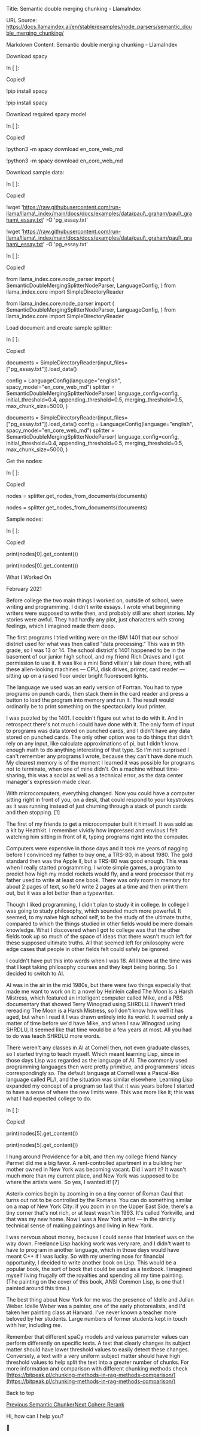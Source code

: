 Title: Semantic double merging chunking - LlamaIndex

URL Source: https://docs.llamaindex.ai/en/stable/examples/node_parsers/semantic_double_merging_chunking/

Markdown Content:
Semantic double merging chunking - LlamaIndex


       

Download spacy

In \[ \]:

Copied!

!pip install spacy

!pip install spacy

Download required spacy model

In \[ \]:

Copied!

!python3 \-m spacy download en\_core\_web\_md

!python3 -m spacy download en\_core\_web\_md

Download sample data:

In \[ \]:

Copied!

!wget 'https://raw.githubusercontent.com/run-llama/llama\_index/main/docs/docs/examples/data/paul\_graham/paul\_graham\_essay.txt' \-O 'pg\_essay.txt'

!wget 'https://raw.githubusercontent.com/run-llama/llama\_index/main/docs/docs/examples/data/paul\_graham/paul\_graham\_essay.txt' -O 'pg\_essay.txt'

In \[ \]:

Copied!

from llama\_index.core.node\_parser import (
    SemanticDoubleMergingSplitterNodeParser,
    LanguageConfig,
)
from llama\_index.core import SimpleDirectoryReader

from llama\_index.core.node\_parser import ( SemanticDoubleMergingSplitterNodeParser, LanguageConfig, ) from llama\_index.core import SimpleDirectoryReader

Load document and create sample splitter:

In \[ \]:

Copied!

documents \= SimpleDirectoryReader(input\_files\=\["pg\_essay.txt"\]).load\_data()

config \= LanguageConfig(language\="english", spacy\_model\="en\_core\_web\_md")
splitter \= SemanticDoubleMergingSplitterNodeParser(
    language\_config\=config,
    initial\_threshold\=0.4,
    appending\_threshold\=0.5,
    merging\_threshold\=0.5,
    max\_chunk\_size\=5000,
)

documents = SimpleDirectoryReader(input\_files=\["pg\_essay.txt"\]).load\_data() config = LanguageConfig(language="english", spacy\_model="en\_core\_web\_md") splitter = SemanticDoubleMergingSplitterNodeParser( language\_config=config, initial\_threshold=0.4, appending\_threshold=0.5, merging\_threshold=0.5, max\_chunk\_size=5000, )

Get the nodes:

In \[ \]:

Copied!

nodes \= splitter.get\_nodes\_from\_documents(documents)

nodes = splitter.get\_nodes\_from\_documents(documents)

Sample nodes:

In \[ \]:

Copied!

print(nodes\[0\].get\_content())

print(nodes\[0\].get\_content())

What I Worked On

February 2021

Before college the two main things I worked on, outside of school, were writing and programming.  I didn't write essays.  I wrote what beginning writers were supposed to write then, and probably still are: short stories.  My stories were awful.  They had hardly any plot, just characters with strong feelings, which I imagined made them deep.

 The first programs I tried writing were on the IBM 1401 that our school district used for what was then called "data processing."  This was in 9th grade, so I was 13 or 14.  The school district's 1401 happened to be in the basement of our junior high school, and my friend Rich Draves and I got permission to use it.  It was like a mini Bond villain's lair down there, with all these alien-looking machines — CPU, disk drives, printer, card reader — sitting up on a raised floor under bright fluorescent lights.

 The language we used was an early version of Fortran.  You had to type programs on punch cards, then stack them in the card reader and press a button to load the program into memory and run it.  The result would ordinarily be to print something on the spectacularly loud printer.

 I was puzzled by the 1401.  I couldn't figure out what to do with it.  And in retrospect there's not much I could have done with it.  The only form of input to programs was data stored on punched cards, and I didn't have any data stored on punched cards.  The only other option was to do things that didn't rely on any input, like calculate approximations of pi, but I didn't know enough math to do anything interesting of that type.  So I'm not surprised I can't remember any programs I wrote, because they can't have done much.  My clearest memory is of the moment I learned it was possible for programs not to terminate, when one of mine didn't.  On a machine without time-sharing, this was a social as well as a technical error, as the data center manager's expression made clear.

 With microcomputers, everything changed.  Now you could have a computer sitting right in front of you, on a desk, that could respond to your keystrokes as it was running instead of just churning through a stack of punch cards and then stopping.  \[1\]

The first of my friends to get a microcomputer built it himself.  It was sold as a kit by Heathkit.  I remember vividly how impressed and envious I felt watching him sitting in front of it, typing programs right into the computer.

 Computers were expensive in those days and it took me years of nagging before I convinced my father to buy one, a TRS-80, in about 1980.  The gold standard then was the Apple II, but a TRS-80 was good enough.  This was when I really started programming.  I wrote simple games, a program to predict how high my model rockets would fly, and a word processor that my father used to write at least one book.  There was only room in memory for about 2 pages of text, so he'd write 2 pages at a time and then print them out, but it was a lot better than a typewriter.

 Though I liked programming, I didn't plan to study it in college.  In college I was going to study philosophy, which sounded much more powerful.  It seemed, to my naive high school self, to be the study of the ultimate truths, compared to which the things studied in other fields would be mere domain knowledge.  What I discovered when I got to college was that the other fields took up so much of the space of ideas that there wasn't much left for these supposed ultimate truths.  All that seemed left for philosophy were edge cases that people in other fields felt could safely be ignored.

 I couldn't have put this into words when I was 18.  All I knew at the time was that I kept taking philosophy courses and they kept being boring.  So I decided to switch to AI.

 AI was in the air in the mid 1980s, but there were two things especially that made me want to work on it: a novel by Heinlein called The Moon is a Harsh Mistress, which featured an intelligent computer called Mike, and a PBS documentary that showed Terry Winograd using SHRDLU.  I haven't tried rereading The Moon is a Harsh Mistress, so I don't know how well it has aged, but when I read it I was drawn entirely into its world.  It seemed only a matter of time before we'd have Mike, and when I saw Winograd using SHRDLU, it seemed like that time would be a few years at most.  All you had to do was teach SHRDLU more words.

 There weren't any classes in AI at Cornell then, not even graduate classes, so I started trying to teach myself.  Which meant learning Lisp, since in those days Lisp was regarded as the language of AI.  The commonly used programming languages then were pretty primitive, and programmers' ideas correspondingly so.  The default language at Cornell was a Pascal-like language called PL/I, and the situation was similar elsewhere.  Learning Lisp expanded my concept of a program so fast that it was years before I started to have a sense of where the new limits were.  This was more like it; this was what I had expected college to do. 

In \[ \]:

Copied!

print(nodes\[5\].get\_content())

print(nodes\[5\].get\_content())

I hung around Providence for a bit, and then my college friend Nancy Parmet did me a big favor.  A rent-controlled apartment in a building her mother owned in New York was becoming vacant.  Did I want it?  It wasn't much more than my current place, and New York was supposed to be where the artists were.  So yes, I wanted it!  \[7\]

Asterix comics begin by zooming in on a tiny corner of Roman Gaul that turns out not to be controlled by the Romans.  You can do something similar on a map of New York City: if you zoom in on the Upper East Side, there's a tiny corner that's not rich, or at least wasn't in 1993.  It's called Yorkville, and that was my new home.  Now I was a New York artist — in the strictly technical sense of making paintings and living in New York.

 I was nervous about money, because I could sense that Interleaf was on the way down.  Freelance Lisp hacking work was very rare, and I didn't want to have to program in another language, which in those days would have meant C++ if I was lucky.  So with my unerring nose for financial opportunity, I decided to write another book on Lisp.  This would be a popular book, the sort of book that could be used as a textbook.  I imagined myself living frugally off the royalties and spending all my time painting.  (The painting on the cover of this book, ANSI Common Lisp, is one that I painted around this time.)

 The best thing about New York for me was the presence of Idelle and Julian Weber.  Idelle Weber was a painter, one of the early photorealists, and I'd taken her painting class at Harvard.  I've never known a teacher more beloved by her students.  Large numbers of former students kept in touch with her, including me. 

Remember that different spaCy models and various parameter values can perform differently on specific texts. A text that clearly changes its subject matter should have lower threshold values to easily detect these changes. Conversely, a text with a very uniform subject matter should have high threshold values to help split the text into a greater number of chunks. For more information and comparison with different chunking methods check [https://bitpeak.pl/chunking-methods-in-rag-methods-comparison/](https://bitpeak.pl/chunking-methods-in-rag-methods-comparison/)

Back to top

[Previous Semantic Chunker](https://docs.llamaindex.ai/en/stable/examples/node_parsers/semantic_chunking/)[Next Cohere Rerank](https://docs.llamaindex.ai/en/stable/examples/node_postprocessor/CohereRerank/)

Hi, how can I help you?

🦙
